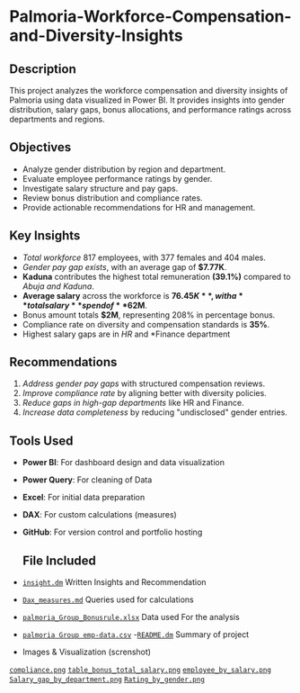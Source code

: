 # Palmoria-Workforce-Compensation-and-Diversity-Insights
## Description
This project analyzes the workforce compensation and diversity insights of Palmoria using data visualized in Power BI. It provides insights into gender distribution, salary 
gaps, bonus allocations, and performance ratings across departments and regions.

## Objectives
- Analyze gender distribution by region and department.
- Evaluate employee performance ratings by gender.
- Investigate salary structure and pay gaps.
- Review bonus distribution and compliance rates.
- Provide actionable recommendations for HR and management.

## Key Insights
- *Total workforce* 817 employees, with 377 females and 404 males.
- *Gender pay gap exists*, with an average gap of **$7.77K**.
- **Kaduna** contributes the highest total remuneration **(39.1%)** compared to *Abuja and Kaduna*.
- **Average salary** across the workforce is **$76.45K**, with a **total salary** spend of **$62M**.
- Bonus amount totals **$2M**, representing 208% in percentage bonus.
- Compliance rate on diversity and compensation standards is **35%**.
- Highest salary gaps are in *HR* and *Finance department

##  Recommendations
1. *Address gender pay gaps* with structured compensation reviews.
2. *Improve compliance rate* by aligning better with diversity policies.
3. *Reduce gaps in high-gap departments* like HR and Finance.
4. *Increase data completeness* by reducing "undisclosed" gender entries.

##  Tools Used
- **Power BI**: For dashboard design and data visualization
- **Power Query**: For cleaning of Data
- **Excel**: For initial data preparation
- **DAX**: For custom calculations (measures)
- **GitHub**: For version control and portfolio hosting

  ## File Included
-  [`insight.dm`](insight.dm) Written Insights and Recommendation 
- [`Dax_measures.md`](Dax_measures.md) Queries used for calculations
- [`palmoria_Group_Bonusrule.xlsx`](palmoria_Group_Bonus_rule.xlsx) Data used For the analysis
- [`palmoria Group emp-data.csv`](palmoria_Group_emp.csv)
  -[`README.dm`](README.dm)  Summary of project 
  
- Images & Visualization (screnshot)
  
 [`compliance.png`](compliance.png) 
[`table_bonus_total_salary.png`](table_bonus_total_salary.png)
[`employee_by_salary.png`](employee_by_salary.png)
[`Salary_gap_by_department.png`](Salary_gap_by_department.png)
[`Rating_by_gender.png`](Rating_by_gender.png)

